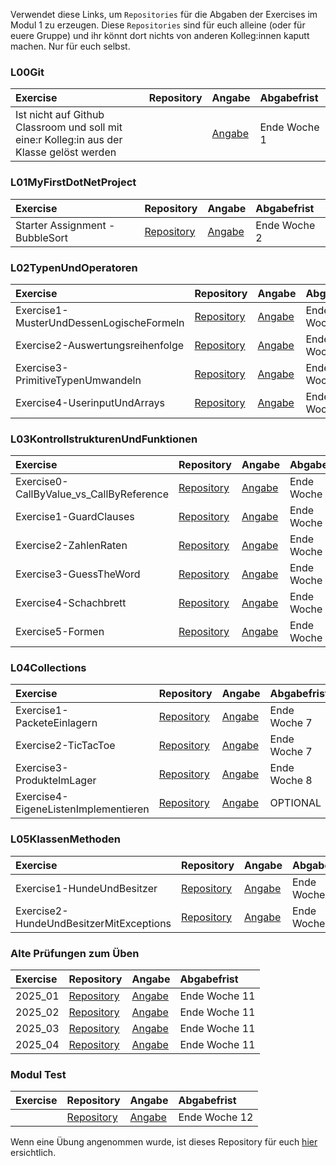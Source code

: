 Verwendet diese Links, um ``Repositories`` für die Abgaben der Exercises im Modul 1 zu erzeugen. Diese ``Repositories`` sind für euch alleine (oder für euere Gruppe) und ihr könnt dort nichts von anderen Kolleg:innen kaputt machen. Nur für euch selbst.

### **L00Git**
| Exercise | Repository | Angabe | Abgabefrist |
| :--- | :--- | :--- | :--- |
| Ist nicht auf Github Classroom und soll mit eine:r Kolleg:in aus der Klasse gelöst werden |  |[Angabe](L00Git/angabe.md) | Ende Woche 1 |

### **L01MyFirstDotNetProject**

| Exercise | Repository | Angabe | Abgabefrist |
| :--- | :--- | :--- | :--- |
| Starter Assignment - BubbleSort | [Repository](https://classroom.github.com/a/mmR_Rtq3) | [Angabe](L01MyFirstDotNetProject/angabe.md) | Ende Woche 2 |

### **L02TypenUndOperatoren**

| Exercise | Repository | Angabe | Abgabefrist |
| :--- | :--- | :--- | :--- |
| Exercise1-MusterUndDessenLogischeFormeln | [Repository](https://classroom.github.com/a/ZmKXqm8r) | [Angabe](L02TypenUndOperatoren/Exercise1-MusterUndDessenLogischeFormeln/Angabe.md) | Ende Woche 2 |
| Exercise2-Auswertungsreihenfolge | [Repository](https://classroom.github.com/a/5j4AvRNo) | [Angabe](L02TypenUndOperatoren/Exercise2-Auswertungsreihenfolge/Angabe.md) | Ende Woche 2 |
| Exercise3-PrimitiveTypenUmwandeln | [Repository](https://classroom.github.com/a/Wh7rztM3) | [Angabe](L02TypenUndOperatoren/Exercise3-PrimitiveTypenUmwandeln/Angabe.md) | Ende Woche 3  |
| Exercise4-UserinputUndArrays | [Repository](https://classroom.github.com/a/IvoEhIpF) | [Angabe](L02TypenUndOperatoren/Exercise4-UserinputUndArrays/Angabe.md) | Ende Woche 3  |

### **L03KontrollstrukturenUndFunktionen**

| Exercise | Repository | Angabe | Abgabefrist |
| :--- | :--- | :--- | :--- |
| Exercise0-CallByValue\_vs\_CallByReference | [Repository](https://classroom.github.com/a/AB5bI15a) | [Angabe](L03KontrollstrukturenUndFunktionen/Exercise0-CallByValue_CallByReference/Angabe.md) | Ende Woche 3 |
| Exercise1-GuardClauses | [Repository](https://classroom.github.com/a/9_-dCK_O) | [Angabe](L03KontrollstrukturenUndFunktionen/Exercise1-GuardClauses/Angabe.md) | Ende Woche 4 |
| Exercise2-ZahlenRaten | [Repository](https://classroom.github.com/a/pXrYoFXa) | [Angabe](L03KontrollstrukturenUndFunktionen/Exercise2-ZahlenRaten/Angabe.md) |  Ende Woche 4 |
| Exercise3-GuessTheWord | [Repository](https://classroom.github.com/a/NQS52d35) | [Angabe](L03KontrollstrukturenUndFunktionen/Exercise3-GuessTheWord/Angabe.md) | Ende Woche 5  |
| Exercise4-Schachbrett | [Repository](https://classroom.github.com/a/0k1nOA0D) | [Angabe](L03KontrollstrukturenUndFunktionen/Exercise4-Schachbrett/Angabe.md) | Ende Woche 5 |
| Exercise5-Formen | [Repository](https://classroom.github.com/a/Y_hQFn3S) | [Angabe](L03KontrollstrukturenUndFunktionen/Exercise5-Formen/Angabe.md) | Ende Woche 6 |


### **L04Collections**

| Exercise | Repository | Angabe | Abgabefrist |
| :--- | :--- | :--- | :--- |
| Exercise1-PacketeEinlagern | [Repository](https://classroom.github.com/a/46IF0HCl) | [Angabe](L04Collections/Exercise1-PacketeEinlagern/Angabe.md) | Ende Woche 7 |
| Exercise2-TicTacToe | [Repository](https://classroom.github.com/a/CBkAYKAb) | [Angabe](L04Collections/Exercise2-TicTacToe/Angabe.md) | Ende Woche 7  |
| Exercise3-ProdukteImLager | [Repository](https://classroom.github.com/a/ejF2kxzG) | [Angabe](L04Collections/Exercise3-ProdukteImLager/Angabe.md) | Ende Woche 8 |
| Exercise4-EigeneListenImplementieren | [Repository](https://classroom.github.com/a/zJnlB7yW) | [Angabe](L04Collections/Exercise4-EigeneListenImplementieren/Angabe.md) | OPTIONAL  |


### **L05KlassenMethoden**

| Exercise | Repository | Angabe | Abgabefrist |
| :--- | :--- | :--- | :--- |
| Exercise1-HundeUndBesitzer | [Repository]() | [Angabe](L05KlassenMethoden/Exercise1-HundeUndBesitzer/Angabe.md) | Ende Woche 09 |
| Exercise2-HundeUndBesitzerMitExceptions | [Repository]() | [Angabe](L05KlassenMethoden/Exercise1-HundeUndBesitzer/Angabe.md) | Ende Woche 10 |

### **Alte Prüfungen zum Üben**

| Exercise | Repository | Angabe | Abgabefrist |
| :--- | :--- | :--- | :--- |
| 2025_01 | [Repository](https://classroom.github.com/a/qxEnOxp8) | [Angabe](ModulTest/VergangeneTests/ModulTest_AP09_2025_01/angabe.md) | Ende Woche 11 |
| 2025_02 | [Repository](https://classroom.github.com/a/UVNV_qHq) | [Angabe](ModulTest/VergangeneTests/ModulTest_AP09_2025_02/angabe.md) | Ende Woche 11 |
| 2025_03 | [Repository](https://classroom.github.com/a/G3ieV1W5) | [Angabe](ModulTest/VergangeneTests/ModulTest_AP10_2025_03/angabe.md) | Ende Woche 11 |
| 2025_04 | [Repository](https://classroom.github.com/a/vY3iyADo) | [Angabe](ModulTest/VergangeneTests/ModulTest_AP10_2025_04/angabe.md) | Ende Woche 11 |

### **Modul Test**

| Exercise | Repository | Angabe | Abgabefrist |
| :--- | :--- | :--- | :--- |
|  | [Repository](https://classroom.github.com/a/2TLObwqa) | [Angabe](ModulTest/Angabe/) | Ende Woche 12 |

Wenn eine Übung angenommen wurde, ist dieses Repository für euch [hier](https://github.com/MyComputingAdventures) ersichtlich.